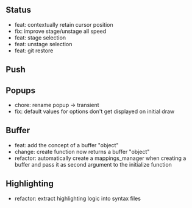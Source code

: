 ## Status

* feat: contextually retain cursor position
* fix: improve stage/unstage all speed
* feat: stage selection
* feat: unstage selection
* feat: git restore

## Push

## Popups

* chore: rename popup -> transient
* fix: default values for options don't get displayed on initial draw

## Buffer

* feat: add the concept of a buffer "object"
* change: create function now returns a buffer "object"
* refactor: automatically create a mappings_manager when creating a buffer and pass it as second argument to the initialize function

## Highlighting

* refactor: extract highlighting logic into syntax files
